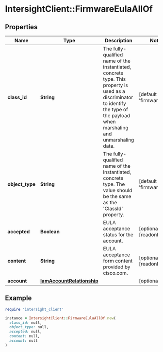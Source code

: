 # IntersightClient::FirmwareEulaAllOf

## Properties

| Name | Type | Description | Notes |
| ---- | ---- | ----------- | ----- |
| **class_id** | **String** | The fully-qualified name of the instantiated, concrete type. This property is used as a discriminator to identify the type of the payload when marshaling and unmarshaling data. | [default to &#39;firmware.Eula&#39;] |
| **object_type** | **String** | The fully-qualified name of the instantiated, concrete type. The value should be the same as the &#39;ClassId&#39; property. | [default to &#39;firmware.Eula&#39;] |
| **accepted** | **Boolean** | EULA acceptance status for the account. | [optional][readonly] |
| **content** | **String** | EULA acceptance form content provided by cisco.com. | [optional][readonly] |
| **account** | [**IamAccountRelationship**](IamAccountRelationship.md) |  | [optional] |

## Example

```ruby
require 'intersight_client'

instance = IntersightClient::FirmwareEulaAllOf.new(
  class_id: null,
  object_type: null,
  accepted: null,
  content: null,
  account: null
)
```

